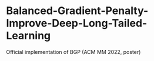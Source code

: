# Balanced-Gradient-Penalty-Improve-Deep-Long-Tailed-Learning
Official implementation of BGP (ACM MM 2022, poster)
